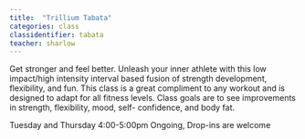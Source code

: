 ```yaml
---
title:  "Trillium Tabata"
categories: class
classidentifier: tabata
teacher: sharlow
---
```

Get stronger and feel better. Unleash your inner athlete with this low impact/high intensity interval based fusion of strength development, flexibility, and fun. This class is a great compliment to any workout and is designed to adapt for all fitness levels. Class goals are to see improvements in strength, flexibility, mood, self- confidence, and body fat.

Tuesday and Thursday 4:00-5:00pm Ongoing, Drop-ins are welcome
